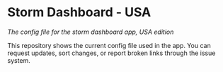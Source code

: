 # Storm Dashboard - USA
_The config file for the storm dashboard app, USA edition_


This repository shows the current config file used in the app. You can request updates, sort changes, or report broken links through the issue system.

